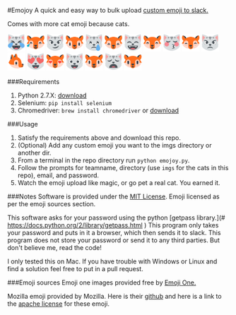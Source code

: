 #Emojoy
A quick and easy way to bulk upload [custom emoji to slack.](https://get.slack.help/hc/en-us/articles/206870177-Creating-custom-emoji)

Comes with more cat emoji because cats.

<img src="imgs/cat_face_with_tears_of_joy_emoji_one.png" width=40 height=40 />
<img src="imgs/cat_face_with_tears_of_joy_mozilla.png" width=40 height=40 />
<img src="imgs/cat_face_with_wry_smile_emoji_one.png" width=40 height=40 />
<img src="imgs/cat_face_with_wry_smile_mozilla.png" width=40 height=40 />
<img src="imgs/crying_cat_face_emoji_one.png" width=40 height=40 />
<img src="imgs/crying_cat_face_mozilla.png" width=40 height=40 />
<img src="imgs/grinning_cat_face_with_smiling_eyes_emoji_one.png" width=40 height=40 />
<img src="imgs/grinning_cat_face_with_smiling_eyes_mozilla.png" width=40 height=40 />
<img src="imgs/kissing_cat_face_with_closed_eyes_emoji_one.png" width=40 height=40 />
<img src="imgs/kissing_cat_face_with_closed_eyes_mozilla.png" width=40 height=40 />
<img src="imgs/pouting_cat_face_emoji_one.png" width=40 height=40 />
<img src="imgs/pouting_cat_face_mozilla.png" width=40 height=40 />
<img src="imgs/smiling_cat_face_with_heart_shaped_eyes_emoji_one.png" width=40 height=40 />
<img src="imgs/smiling_cat_face_with_heart_shaped_eyes_mozilla.png" width=40 height=40 />
<img src="imgs/smiling_cat_face_with_open_mouth_emoji_one.png" width=40 height=40 />
<img src="imgs/smiling_cat_face_with_open_mouth_mozilla.png" width=40 height=40 />
<img src="imgs/weary_cat_face_emoji_one.png" width=40 height=40 />
<img src="imgs/weary_cat_face_mozilla.png" width=40 height=40 />

###Requirements
1. Python 2.7.X: [download](https://www.python.org/downloads/)
2. Selenium: `pip install selenium`
3. Chromedriver:  `brew install chromedriver` or [download](https://sites.google.com/a/chromium.org/chromedriver/downloads)

###Usage
1.  Satisfy the requirements above and download this repo.
2.  (Optional) Add any custom emoji you want to the imgs directory or another dir.
3.  From a terminal in the repo directory run `python emojoy.py`.
4.  Follow the prompts for teamname, directory (use `imgs` for the cats in this repo), email, and password.
5.  Watch the emoji upload like magic, or go pet a real cat.  You earned it.

###Notes
Software is provided under the [MIT License](https://opensource.org/licenses/MIT).  Emoji licensed as per the emoji sources section.

This software asks for your password using the python [getpass library.](# https://docs.python.org/2/library/getpass.html
)  This program only takes your password and puts in it a browser, which then sends it to slack.  This program does not store your password or send it to any third parties.  But don't believe me, read the code!

I only tested this on Mac.  If you have trouble with Windows or Linux and find a solution feel free to put in a pull request.

###Emoji sources
Emoji one images provided free by [Emoji One.](http://emojione.com/)

Mozilla emoji provided by Mozilla.  Here is their [github](https://github.com/mozilla/fxemoji/blob/gh-pages/LICENSE.md) and here is a link to the [apache license](http://www.apache.org/licenses/LICENSE-2.0) for these emoji.

